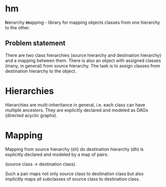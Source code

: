 # hm

**h**ierarchy **m**apping - library for mapping objects classes from one hierarchy to the other.

## Problem statement

There are two class hierarchies (source hierarchy and destination hierarchy) and a mapping between them. There is also an object with assigned classes (many, in general) from source hierarchy.
The task is to assign classes from destination hierarchy to the object.

# Hierarchies

Hierarchies are multi-inheritance in general, i.e. each class can have multiple ancestors. They are explicitly declared and modeled as DAGs (directed acyclic graphs).

# Mapping

Mapping from source hierarchy (sh) do destination hierarchy (dh) is explicitly declared and modeled by a map of pairs:

(source class -> destination class).

Such a pair maps not only source class to destination class but also implicitly maps all subclasses of source class to destination class.





